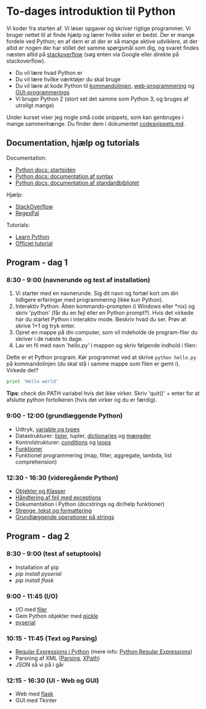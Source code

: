 # To-dages introduktion til Python

Vi koder fra starten af. Vi løser opgaver og skriver rigtige programmer. Vi bruger nettet til at finde hjælp og lærer hvilke sider er bedst. Der er mange fordele ved Python; en af dem er at der er så mange aktive udviklere, at der altid er nogen der har stillet det samme spørgsmål som dig, og svaret findes næsten altid på [stackoverflow](http://stackoverflow.com/) (søg enten via Google eller direkte på stackoverflow).

* Du vil lære hvad Python er
* Du vil lære hvilke værktøjer du skal bruge
* Du vil lære at kode Python til [kommandolinjen](http://stackoverflow.com/questions/1077347/hello-world-in-python), [web-programmering](http://flask.pocoo.org/docs/quickstart/) og [GUI-programmerings](http://effbot.org/tkinterbook/tkinter-hello-tkinter.htm)
* Vi bruger Python 2 (stort set det samme som Python 3, og bruges af utroligt mange)

Under kurset viser jeg nogle små code snippets, som kan genbruges i mange sammenhænge. Du finder dem i dokumentet [codesnippets.md](codesnippets.md).

## Documentation, hjælp og tutorials

Documentation:

* [Python docs: startsiden](https://docs.python.org/2/)
* [Python docs: documentation af syntax](https://docs.python.org/2/reference/index.html)
* [Python docs: documentation af standardbibliotet](https://docs.python.org/2/library/index.html)

Hjælp:

* [StackOverflow](http://stackoverflow.com/)
* [RegexPal](http://regexpal.com/)

Tutorials:

* [Learn Python](http://www.learnpython.org/)
* [Officiel tutorial](https://docs.python.org/2/tutorial/)


## Program - dag 1

### 8:30 - 9:00 (navnerunde og test af installation)

1. Vi starter med en navnerunde. Sig dit navn og fortæl kort om din tidligere erfaringer med programmering (ikke kun Python).
2. Interaktiv Python: Åben kommando-prompten (i Windows eller *nix) og skriv 'python' (får du en fejl eller en Python prompt?). Hvis det virkede har du startet Python i interaktiv mode. Beskriv hvad du ser. Prøv at skrive 1+1 og tryk enter.
3. Opret en mappe på din computer, som vil indeholde de program-filer du skriver i de næste to dage.
4. Lav en fil med navn 'hello.py' i mappen og skriv følgende indhold i filen:

Dette er et Python program. Kør programmet ved at skrive `python hello.py` på kommandolinjen (du skal stå i samme mappe som filen er gemt i). Virkede det?

```python
print 'Hello world'
```

**Tips**: check din PATH variabel hvis det ikke virker. Skriv 'quit()' + enter for at afslutte python fortolkeren (hvis det virker og du er færdig).


### 9:00 - 12:00 (grundlæggende Python)

* Udtryk, [variable og types](http://www.learnpython.org/en/Variables_and_Types)
* Datastrukturer: [lister](http://www.learnpython.org/en/Lists), tupler, [dictionaries](http://www.learnpython.org/en/Dictionaries) og [mængder](http://www.learnpython.org/en/Sets)
* Kontrolstrukturer: [conditions](http://www.learnpython.org/en/Conditions) og [loops](http://www.learnpython.org/en/Loops)
* [Funktioner](http://www.learnpython.org/en/Functions)
* Funktionel programmering (map, filter, aggregate, lambda, list comprehension)

### 12:30 - 16:30 (videregående Python)

* [Objekter og Klasser](http://www.learnpython.org/en/Classes_and_Objects)
* [Håndtering af fejl med exceptions](http://www.learnpython.org/en/Exception_Handling)
* Dokumentation i Python (docstrings og dir/help funktioner)
* [Strenge, tekst og formattering](http://www.learnpython.org/en/String_Formatting)
* [Grundlæggende operationer på strings](http://www.learnpython.org/en/Basic_String_Operations)

## Program - dag 2

### 8:30 - 9:00 (test af setuptools)

* Installation af pip
* *pip install pyserial*
* *pip install flask*

### 9:00 - 11:45 (I/O)

* I/O med [filer](codesnippets.md)
* Gem Python objekter med [pickle](https://docs.python.org/2/library/pickle.html)
* [pyserial](http://pyserial.sourceforge.net/examples.html)

### 10:15 - 11:45 (Text og Parsing)

* [Regular Expressions i Python](https://developers.google.com/edu/python/regular-expressions) (mere info: [Python Regular Expressions](http://www.tutorialspoint.com/python/python_reg_expressions.htm))
* Parsning af XML ([Parsing](https://docs.python.org/2/library/xml.etree.elementtree.html), [XPath](https://docs.python.org/2/library/xml.etree.elementtree.html#elementtree-xpath))
* JSON så vi på i går

### 12:15 - 16:30 (UI - Web og GUI)

* Web med [flask](http://flask.pocoo.org/docs/quickstart/)
* GUI med Tkinter



